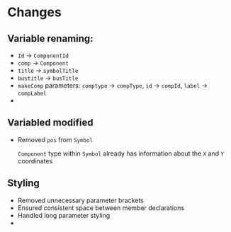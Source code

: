 # Changes

## Variable renaming:
- `Id` -> `ComponentId`
- `comp` -> `Component`
- `title` -> `symbolTitle`
- `bustitle` -> `busTitle`
- `makeComp` parameters: `comptype` -> `compType`, `id` -> `compId`, `label` -> `compLabel`
- 

## Variabled modified
- Removed `pos` from `Symbol` 

  `Component` type within `Symbol` already has information about the `X` and `Y` coordinates

## Styling
- Removed unnecessary parameter brackets
- Ensured consistent space between member declarations
- Handled long parameter styling
- 
